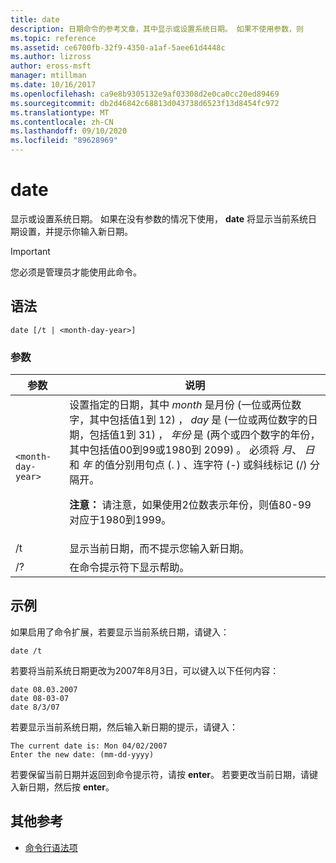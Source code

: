 ```yaml
---
title: date
description: 日期命令的参考文章，其中显示或设置系统日期。 如果不使用参数，则
ms.topic: reference
ms.assetid: ce6700fb-32f9-4350-a1af-5aee61d4448c
ms.author: lizross
author: eross-msft
manager: mtillman
ms.date: 10/16/2017
ms.openlocfilehash: ca9e8b9305132e9af03308d2e0ca0cc20ed89469
ms.sourcegitcommit: db2d46842c68813d043738d6523f13d8454fc972
ms.translationtype: MT
ms.contentlocale: zh-CN
ms.lasthandoff: 09/10/2020
ms.locfileid: "89628969"
---
```

# <a name="date"></a>date

显示或设置系统日期。 如果在没有参数的情况下使用， **date** 将显示当前系统日期设置，并提示你输入新日期。

>[!IMPORTANT]
> 您必须是管理员才能使用此命令。

## <a name="syntax"></a>语法

```
date [/t | <month-day-year>]
```

### <a name="parameters"></a>参数

| 参数 | 说明 |
| --------- | ----------- |
| `<month-day-year>` | 设置指定的日期，其中 *month* 是月份 (一位或两位数字，其中包括值1到 12) ， *day* 是 (一位或两位数字的日期，包括值1到 31) ， *年份* 是 (两个或四个数字的年份，其中包括值00到99或1980到 2099) 。 必须将 *月*、 *日*和 *年* 的值分别用句点 (. ) 、连字符 (-) 或斜线标记 (/) 分隔开。<p>**注意：** 请注意，如果使用2位数表示年份，则值80-99 对应于1980到1999。 |
| /t  | 显示当前日期，而不提示您输入新日期。 |
| /? | 在命令提示符下显示帮助。 |

## <a name="examples"></a>示例

如果启用了命令扩展，若要显示当前系统日期，请键入：

```
date /t
```

若要将当前系统日期更改为2007年8月3日，可以键入以下任何内容：

```
date 08.03.2007
date 08-03-07
date 8/3/07
```

若要显示当前系统日期，然后输入新日期的提示，请键入：

```
The current date is: Mon 04/02/2007
Enter the new date: (mm-dd-yyyy)
```

若要保留当前日期并返回到命令提示符，请按 **enter**。 若要更改当前日期，请键入新日期，然后按 **enter**。

## <a name="additional-references"></a>其他参考

- [命令行语法项](command-line-syntax-key.md)